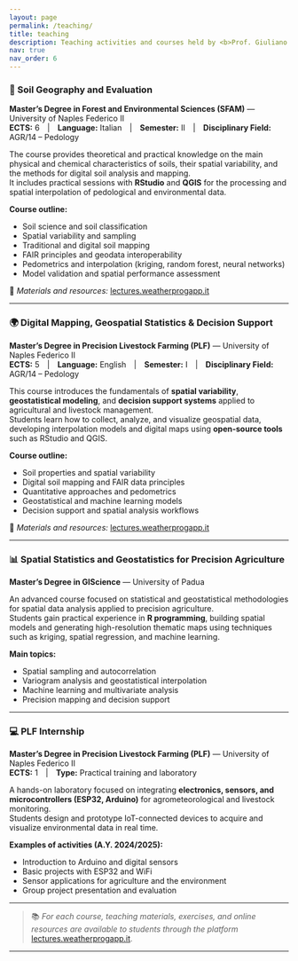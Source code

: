 ```yaml
---
layout: page
permalink: /teaching/
title: teaching
description: Teaching activities and courses held by <b>Prof. Giuliano Langella</b>, Associate Professor of Pedology and Pedoinformatics at the University of Naples Federico II, and collaborator in advanced training programs at the University of Padua.
nav: true
nav_order: 6
---
```


### 🌱 Soil Geography and Evaluation

**Master’s Degree in Forest and Environmental Sciences (SFAM)** — University of Naples Federico II  
**ECTS:** 6 | **Language:** Italian | **Semester:** II | **Disciplinary Field:** AGR/14 – Pedology

The course provides theoretical and practical knowledge on the main physical and chemical characteristics of soils, their spatial variability, and the methods for digital soil analysis and mapping.  
It includes practical sessions with **RStudio** and **QGIS** for the processing and spatial interpolation of pedological and environmental data.

**Course outline:**

- Soil science and soil classification
- Spatial variability and sampling
- Traditional and digital soil mapping
- FAIR principles and geodata interoperability
- Pedometrics and interpolation (kriging, random forest, neural networks)
- Model validation and spatial performance assessment

📘 _Materials and resources:_ [lectures.weatherprogapp.it](https://lectures.weatherprogapp.it)

---

### 🌍 Digital Mapping, Geospatial Statistics & Decision Support

**Master’s Degree in Precision Livestock Farming (PLF)** — University of Naples Federico II  
**ECTS:** 5 | **Language:** English | **Semester:** I | **Disciplinary Field:** AGR/14 – Pedology

This course introduces the fundamentals of **spatial variability**, **geostatistical modeling**, and **decision support systems** applied to agricultural and livestock management.  
Students learn how to collect, analyze, and visualize geospatial data, developing interpolation models and digital maps using **open-source tools** such as RStudio and QGIS.

**Course outline:**

- Soil properties and spatial variability
- Digital soil mapping and FAIR data principles
- Quantitative approaches and pedometrics
- Geostatistical and machine learning models
- Decision support and spatial analysis workflows

📘 _Materials and resources:_ [lectures.weatherprogapp.it](https://lectures.weatherprogapp.it)

---

### 📊 Spatial Statistics and Geostatistics for Precision Agriculture

**Master’s Degree in GIScience** — University of Padua

An advanced course focused on statistical and geostatistical methodologies for spatial data analysis applied to precision agriculture.  
Students gain practical experience in **R programming**, building spatial models and generating high-resolution thematic maps using techniques such as kriging, spatial regression, and machine learning.

**Main topics:**

- Spatial sampling and autocorrelation
- Variogram analysis and geostatistical interpolation
- Machine learning and multivariate analysis
- Precision mapping and decision support

---

### 💻 PLF Internship

**Master’s Degree in Precision Livestock Farming (PLF)** — University of Naples Federico II  
**ECTS:** 1 | **Type:** Practical training and laboratory

A hands-on laboratory focused on integrating **electronics, sensors, and microcontrollers (ESP32, Arduino)** for agrometeorological and livestock monitoring.  
Students design and prototype IoT-connected devices to acquire and visualize environmental data in real time.

**Examples of activities (A.Y. 2024/2025):**

- Introduction to Arduino and digital sensors
- Basic projects with ESP32 and WiFi
- Sensor applications for agriculture and the environment
- Group project presentation and evaluation

---

> 📚 _For each course, teaching materials, exercises, and online resources are available to students through the platform_ [lectures.weatherprogapp.it](https://lectures.weatherprogapp.it).

---

